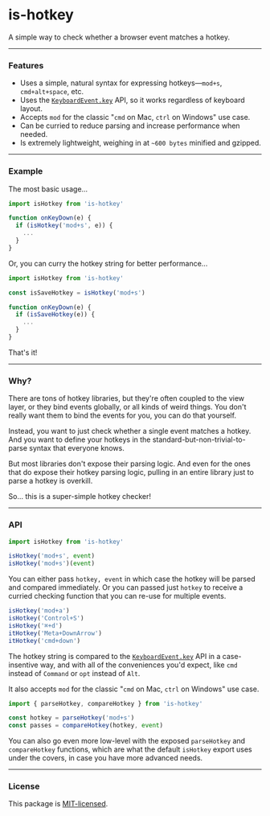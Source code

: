 
# is-hotkey

A simple way to check whether a browser event matches a hotkey.

---

### Features

- Uses a simple, natural syntax for expressing hotkeys—`mod+s`, `cmd+alt+space`, etc.
- Uses the [`KeyboardEvent.key`](https://developer.mozilla.org/en-US/docs/Web/API/KeyboardEvent/key) API, so it works regardless of keyboard layout.
- Accepts `mod` for the classic "`cmd` on Mac, `ctrl` on Windows" use case.
- Can be curried to reduce parsing and increase performance when needed.
- Is extremely lightweight, weighing in at `~600 bytes` minified and gzipped.

---

### Example

The most basic usage...

```js
import isHotkey from 'is-hotkey'

function onKeyDown(e) {
  if (isHotkey('mod+s', e)) {
    ...
  }
}
```

Or, you can curry the hotkey string for better performance...

```js
import isHotkey from 'is-hotkey'

const isSaveHotkey = isHotkey('mod+s')

function onKeyDown(e) {
  if (isSaveHotkey(e)) {
    ...
  }
}
```

That's it!

---

### Why?

There are tons of hotkey libraries, but they're often coupled to the view layer, or they bind events globally, or all kinds of weird things. You don't really want them to bind the events for you, you can do that yourself. 

Instead, you want to just check whether a single event matches a hotkey. And you want to define your hotkeys in the standard-but-non-trivial-to-parse syntax that everyone knows.

But most libraries don't expose their parsing logic. And even for the ones that do expose their hotkey parsing logic, pulling in an entire library just to parse a hotkey is overkill.

So... this is a super-simple hotkey checker!

---

### API

```js
import isHotkey from 'is-hotkey'

isHotkey('mod+s', event)
isHotkey('mod+s')(event)
```

You can either pass `hotkey, event` in which case the hotkey will be parsed and compared immediately. Or you can passed just `hotkey` to receive a curried checking function that you can re-use for multiple events.

```js
isHotkey('mod+a')
isHotkey('Control+S')
isHotkey('⌘+d')
itHotkey('Meta+DownArrow')
itHotkey('cmd+down')
```

The hotkey string is compared to the [`KeyboardEvent.key`](https://developer.mozilla.org/en-US/docs/Web/API/KeyboardEvent/key) API in a case-insentive way, and with all of the conveniences you'd expect, like `cmd` instead of `Command` or `opt` instead of `Alt`. 

It also accepts `mod` for the classic "`cmd` on Mac, `ctrl` on Windows" use case.

```js
import { parseHotkey, compareHotkey } from 'is-hotkey'

const hotkey = parseHotkey('mod+s')
const passes = compareHotkey(hotkey, event)
```

You can also go even more low-level with the exposed `parseHotkey` and `compareHotkey` functions, which are what the default `isHotkey` export uses under the covers, in case you have more advanced needs.

---

### License

This package is [MIT-licensed](./License.md).
